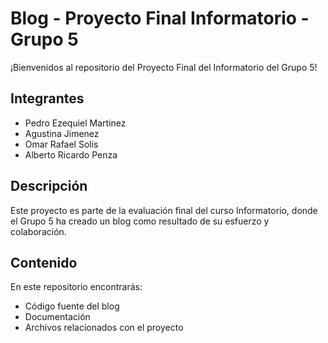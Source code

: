 # Blog - Proyecto Final Informatorio - Grupo 5

¡Bienvenidos al repositorio del Proyecto Final del Informatorio del Grupo 5!

## Integrantes
- Pedro Ezequiel Martinez
- Agustina Jimenez
- Omar Rafael Solis
- Alberto Ricardo Penza

## Descripción
Este proyecto es parte de la evaluación final del curso Informatorio, donde el Grupo 5 ha creado un blog como resultado de su esfuerzo y colaboración.

## Contenido
En este repositorio encontrarás:

- Código fuente del blog
- Documentación
- Archivos relacionados con el proyecto
